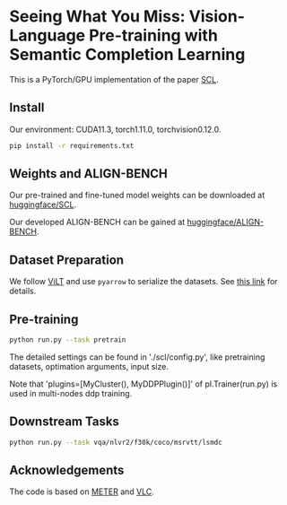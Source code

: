 # Seeing What You Miss: Vision-Language Pre-training with Semantic Completion Learning

This is a PyTorch/GPU implementation of the paper [SCL](https://arxiv.org/pdf/2211.13437.pdf). 


## Install

Our environment: CUDA11.3, torch1.11.0, torchvision0.12.0.

```bash
pip install -r requirements.txt
```

## Weights and ALIGN-BENCH

Our pre-trained and fine-tuned model weights can be downloaded at [huggingface/SCL](https://huggingface.co/jiyatai/SCL).

Our developed ALIGN-BENCH can be gained at [huggingface/ALIGN-BENCH](https://huggingface.co/datasets/jiyatai/ALIGN-BENCH).

## Dataset Preparation

We follow [ViLT](https://github.com/dandelin/ViLT) and use `pyarrow` to serialize the datasets. See [this link](https://github.com/dandelin/ViLT/blob/master/DATA.md) for details.

## Pre-training

```bash
python run.py --task pretrain
```

The detailed settings can be found in './scl/config.py', like pretraining datasets, optimation arguments, input size. 

Note that 'plugins=[MyCluster(), MyDDPPlugin()]' of pl.Trainer(run.py) is used in multi-nodes ddp training.

## Downstream Tasks

```bash
python run.py --task vqa/nlvr2/f30k/coco/msrvtt/lsmdc
```


## Acknowledgements

The code is based on [METER](https://github.com/zdou0830/METER) and [VLC](https://github.com/guilk/VLC).


